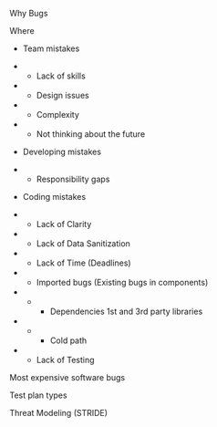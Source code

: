 Why Bugs

Where

- Team mistakes

- - Lack of skills
- - Design issues
- - Complexity
- - Not thinking about the future

- Developing mistakes

- - Responsibility gaps

- Coding mistakes

- - Lack of Clarity
- - Lack of Data Sanitization
- - Lack of Time (Deadlines)
- - Imported bugs (Existing bugs in components)
- - - Dependencies 1st and 3rd party libraries
- - - Cold path

- - Lack of Testing

Most expensive software bugs

Test plan types

Threat Modeling (STRIDE)